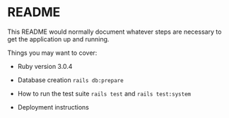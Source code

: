 # README

This README would normally document whatever steps are necessary to get the
application up and running.

Things you may want to cover:

* Ruby version
3.0.4

* Database creation
`rails db:prepare`

* How to run the test suite
`rails test` and `rails test:system`

* Deployment instructions

